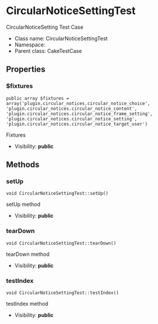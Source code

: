 CircularNoticeSettingTest
===============

CircularNoticeSetting Test Case




* Class name: CircularNoticeSettingTest
* Namespace: 
* Parent class: CakeTestCase





Properties
----------


### $fixtures

    public array $fixtures = array('plugin.circular_notices.circular_notice_choice', 'plugin.circular_notices.circular_notice_content', 'plugin.circular_notices.circular_notice_frame_setting', 'plugin.circular_notices.circular_notice_setting', 'plugin.circular_notices.circular_notice_target_user')

Fixtures



* Visibility: **public**


Methods
-------


### setUp

    void CircularNoticeSettingTest::setUp()

setUp method



* Visibility: **public**




### tearDown

    void CircularNoticeSettingTest::tearDown()

tearDown method



* Visibility: **public**




### testIndex

    void CircularNoticeSettingTest::testIndex()

testIndex method



* Visibility: **public**



